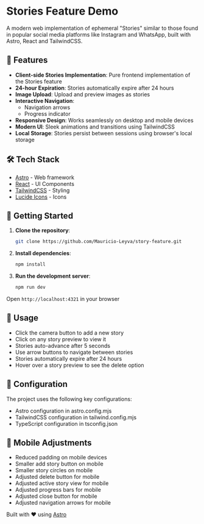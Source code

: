 # Stories Feature Demo

A modern web implementation of ephemeral "Stories" similar to those found in popular social media platforms like Instagram and WhatsApp, built with Astro, React and TailwindCSS.

## 🌟 Features

- **Client-side Stories Implementation**: Pure frontend implementation of the Stories feature
- **24-hour Expiration**: Stories automatically expire after 24 hours
- **Image Upload**: Upload and preview images as stories
- **Interactive Navigation**: 
  - Navigation arrows
  - Progress indicator
- **Responsive Design**: Works seamlessly on desktop and mobile devices
- **Modern UI**: Sleek animations and transitions using TailwindCSS
- **Local Storage**: Stories persist between sessions using browser's local storage

## 🛠️ Tech Stack

- [Astro](https://astro.build/) - Web framework
- [React](https://reactjs.org/) - UI Components 
- [TailwindCSS](https://tailwindcss.com/) - Styling
- [Lucide Icons](https://lucide.dev/) - Icons

## 🚀 Getting Started

1. **Clone the repository**:
   ```bash
   git clone https://github.com/Mauricio-Leyva/story-feature.git

2. **Install dependencies**:
    ```bash
    npm install

3. **Run the development server**:
    ```bash
    npm run dev

Open `http://localhost:4321` in your browser

## 📝 Usage
- Click the camera button to add a new story
- Click on any story preview to view it
- Stories auto-advance after 5 seconds
- Use arrow buttons to navigate between stories
- Stories automatically expire after 24 hours
- Hover over a story preview to see the delete option

## 🔧 Configuration
The project uses the following key configurations:
- Astro configuration in astro.config.mjs
- TailwindCSS configuration in tailwind.config.mjs
- TypeScript configuration in tsconfig.json

## 📱 Mobile Adjustments

- Reduced padding on mobile devices
- Smaller add story button on mobile
- Smaller story circles on mobile
- Adjusted delete button for mobile
- Adjusted active story view for mobile
- Adjusted progress bars for mobile
- Adjusted close button for mobile
- Adjusted navigation arrows for mobile

Built with ❤️ using [Astro](https://astro.build/)
